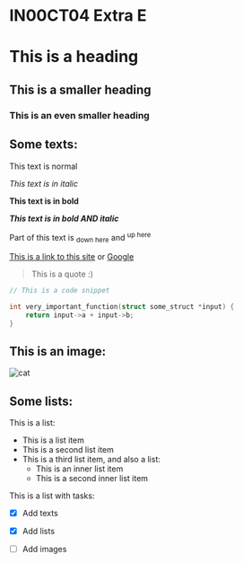 # IN00CT04 Extra E

<!-- This is a comment, you will not see this -->

# This is a heading

## This is a smaller heading

### This is an even smaller heading

## Some texts:

This text is normal

*This text is in italic*

**This text is in bold**

***This text is in bold AND italic***

Part of this text is <sub>down here</sub> and <sup>up here</sup>

[This is a link to this site](https://sonkajarvi.github.io/in00ct04.md) or [Google](https://www.google.com)

> This is a quote :)

```c
// This is a code snippet

int very_important_function(struct some_struct *input) {
    return input->a + input->b;
}
```

## This is an image:

![cat](https://www.alleycat.org/wp-content/uploads/2019/03/FELV-cat.jpg)

## Some lists:

This is a list:
* This is a list item
* This is a second list item
* This is a third list item, and also a list:
    - This is an inner list item
    - This is a second inner list item

This is a list with tasks:
- [x] Add texts
- [x] Add lists
- [ ] Add images

